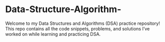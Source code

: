 # Data-Structure-Algorithm-
Welcome to my Data Structures and Algorithms (DSA) practice repository!
This repo contains all the code snippets, problems, and solutions I’ve worked on while learning and practicing DSA.
